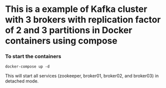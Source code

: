 # This is a example of Kafka cluster with 3 brokers with replication factor of 2 and 3 partitions in Docker containers using compose

### To start the containers
```
docker-compose up -d
```

This will start all services (zookeeper, broker01, broker02, and broker03) in detached mode.